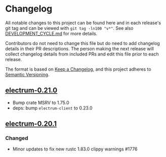 # Changelog

All notable changes to this project can be found here and in each release's git tag and can be viewed with `git tag -ln100 "v*"`. See also [DEVELOPMENT_CYCLE.md](../../DEVELOPMENT_CYCLE.md) for more details.

Contributors do not need to change this file but do need to add changelog details in their PR descriptions. The person making the next release will collect changelog details from included PRs and edit this file prior to each release.

The format is based on [Keep a Changelog](https://keepachangelog.com/en/1.0.0/),
and this project adheres to [Semantic Versioning](https://semver.org/spec/v2.0.0.html).

## [electrum-0.21.0]

- Bump crate MSRV to 1.75.0
- deps: bump `electrum-client` to 0.23.0

## [electrum-0.20.1]

### Changed

- Minor updates to fix new rustc 1.83.0 clippy warnings #1776

[electrum-0.20.1]: https://github.com/bitcoindevkit/bdk/releases/tag/electrum-0.20.1
[electrum-0.21.0]: https://github.com/bitcoindevkit/bdk/releases/tag/electrum-0.21.0